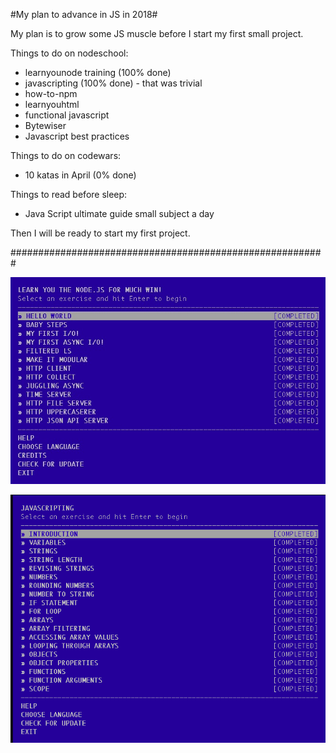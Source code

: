 #My plan to advance in JS in 2018#

My plan is to grow some JS muscle before I start my first small project.

Things to do on nodeschool:
- learnyounode training (100% done)
- javascripting (100% done) - that was trivial
- how-to-npm
- learnyouhtml
- functional javascript
- Bytewiser
- Javascript best practices


Things to do on codewars:
- 10 katas in April (0% done)

Things to read before sleep:
- Java Script ultimate guide small subject a day


Then I will be ready to start my first project.

#########################################################

![alt text](img/img1.png)

![alt text](img/img2.png)
